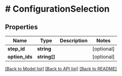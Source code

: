 # # ConfigurationSelection


## Properties


Name | Type | Description | Notes
------------ | ------------- | ------------- | -------------
**step_id**| **string** |   | [optional]
**option_ids**| **string[]** |   | [optional]


[[Back to Model list]](../../README.md#models) [[Back to API list]](../../README.md#endpoints) [[Back to README]](../../README.md)